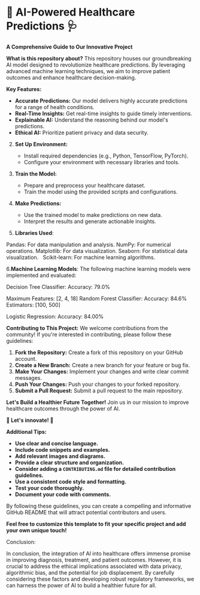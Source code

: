 # 🏥 AI-Powered Healthcare Predictions 🩺

**A Comprehensive Guide to Our Innovative Project**

**What is this repository about?** 
This repository houses our groundbreaking AI model designed to revolutionize healthcare predictions. By leveraging advanced machine learning techniques, we aim to improve patient outcomes and enhance healthcare decision-making.

**Key Features:**

* **Accurate Predictions:** Our model delivers highly accurate predictions for a range of health conditions. 
* **Real-Time Insights:** Get real-time insights to guide timely interventions. 
* **Explainable AI:** Understand the reasoning behind our model's predictions. 
* **Ethical AI:** Prioritize patient privacy and data security. 

2. **Set Up Environment:**
   * Install required dependencies (e.g., Python, TensorFlow, PyTorch).
   * Configure your environment with necessary libraries and tools.
3. **Train the Model:** 
   * Prepare and preprocess your healthcare dataset.
   * Train the model using the provided scripts and configurations.
4. **Make Predictions:**
   * Use the trained model to make predictions on new data.
   * Interpret the results and generate actionable insights.

5. **Libraries Used**:

Pandas: For data manipulation and analysis.
NumPy: For numerical operations.
Matplotlib: For data visualization.
Seaborn: For statistical data visualization.   
Scikit-learn: For machine learning algorithms.   

6.**Machine Learning Models**:
The following machine learning models were implemented and evaluated:

Decision Tree Classifier:
Accuracy: 79.0%

Maximum Features: [2, 4, 18]
Random Forest Classifier:
Accuracy: 84.6%
Estimators: [100, 500]

Logistic Regression:
Accuracy: 84.00%

**Contributing to This Project:**
We welcome contributions from the community! If you're interested in contributing, please follow these guidelines:

1. **Fork the Repository:** Create a fork of this repository on your GitHub account.
2. **Create a New Branch:** Create a new branch for your feature or bug fix.
3. **Make Your Changes:** Implement your changes and write clear commit messages.
4. **Push Your Changes:** Push your changes to your forked repository.
5. **Submit a Pull Request:** Submit a pull request to the main repository.

**Let's Build a Healthier Future Together!** 
Join us in our mission to improve healthcare outcomes through the power of AI. 

**🚀 Let's innovate! 🚀**

**Additional Tips:**

* **Use clear and concise language.**
* **Include code snippets and examples.**
* **Add relevant images and diagrams.**
* **Provide a clear structure and organization.**
* **Consider adding a `CONTRIBUTING.md` file for detailed contribution guidelines.**
* **Use a consistent code style and formatting.**
* **Test your code thoroughly.**
* **Document your code with comments.**

By following these guidelines, you can create a compelling and informative GitHub README that will attract potential contributors and users.
 
**Feel free to customize this template to fit your specific project and add your own unique touch!**

Conclusion:

In conclusion, the integration of AI into healthcare offers immense promise in improving diagnosis, treatment, and patient outcomes. However, it is crucial to address the ethical implications associated with data privacy, algorithmic bias, and the potential for job displacement. By carefully considering these factors and developing robust regulatory frameworks, we can harness the power of AI to build a healthier future for all.
